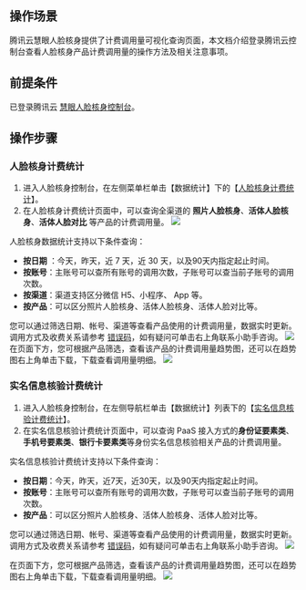 ## 操作场景
腾讯云慧眼人脸核身提供了计费调用量可视化查询页面，本文档介绍登录腾讯云控制台查看人脸核身产品计费调用量的操作方法及相关注意事项。


## 前提条件
已登录腾讯云 [慧眼人脸核身控制台](https://console.cloud.tencent.com/faceid)。

## 操作步骤

### 人脸核身计费统计
1. 进入人脸核身控制台，在左侧菜单栏单击【数据统计】下的【[人脸核身计费统计](https://console.cloud.tencent.com/faceid/stats/verify)】。
2. 在人脸核身计费统计页面中，可以查询全渠道的 **照片人脸核身**、**活体人脸核身**、**活体人脸对比** 等产品的计费调用量。
![](https://main.qcloudimg.com/raw/00b4096acec208c35124b256b20881ee.png)

人脸核身数据统计支持以下条件查询：
- **按日期** ：今天，昨天，近 7 天，近 30 天，以及90天内指定起止时间。
- **按账号**：主账号可以查所有账号的调用次数，子账号可以查当前子账号的调用次数。
- **按渠道**：渠道支持区分微信 H5、小程序、 App 等。
- **按产品**：可以区分照片人脸核身、活体人脸核身、活体人脸对比等。

您可以通过筛选日期、帐号、渠道等查看产品使用的计费调用量，数据实时更新。调用方式及收费关系请参考 [错误码](https://cloud.tencent.com/document/product/1007/48021)，如有疑问可单击右上角联系小助手咨询。
![](https://main.qcloudimg.com/raw/00b4096acec208c35124b256b20881ee.png)
在页面下方，您可根据产品筛选，查看该产品的计费调用量趋势图，还可以在趋势图右上角单击下载，下载查看调用量明细。
![](https://main.qcloudimg.com/raw/cc4a8dc2f24322b0cc1fa35ab08d2913.png)

### 实名信息核验计费统计
1. 进入人脸核身控制台，在左侧导航栏单击【数据统计】列表下的【[实名信息核验计费统计](https://console.cloud.tencent.com/faceid/stats/verification)】。
2. 在实名信息核验计费统计页面中，可以查询 PaaS 接入方式的**身份证要素类**、**手机号要素类**、**银行卡要素类**等身份实名信息核验相关产品的计费调用量。

实名信息核验计费统计支持以下条件查询：
- **按日期**：今天，昨天，近7天，近30天，以及90天内指定起止时间。
- **按账号**：主账号可以查所有账号的调用次数，子账号可以查当前子账号的调用次数。
- **按产品**：可以区分照片人脸核身、活体人脸核身、活体人脸对比等。

您可以通过筛选日期、帐号、渠道等查看产品使用的计费调用量，数据实时更新。调用方式及收费关系请参考 [错误码](https://cloud.tencent.com/document/product/1007/48021)，如有疑问可单击右上角联系小助手咨询。
![](https://main.qcloudimg.com/raw/d4017249967db5c398d546ea082fed7a.png)

在页面下方，您可根据产品筛选，查看该产品的计费调用量趋势图，还可以在趋势图右上角单击下载，下载查看调用量明细。
![](https://main.qcloudimg.com/raw/327e128ecf7656fcd0e36eebf37980b5.png)
